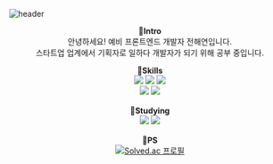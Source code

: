 ![header](https://capsule-render.vercel.app/api?type=wave&color=auto&height=180)

<div align=center>

<b>👋Intro</b></br>
안녕하세요! 예비 프론트엔드 개발자 전해연입니다. <br>스타트업 업계에서 기획자로 일하다 개발자가 되기 위해 공부 중입니다.<br>

<b>🔧Skills</b></br>
<img src="https://img.shields.io/badge/React-61DAFB?style=flat&logo=React&logoColor=white"/>
<img src="https://img.shields.io/badge/Redux-764ABC?style=flat&logo=Redux&logoColor=white"/> 
<img src="https://img.shields.io/badge/ES6 JS-F7DF1E?style=flat&logo=JavaScript&logoColor=black"/>
</br> 
<img src="https://img.shields.io/badge/CSS3-1572B6?style=flat&logo=CSS3&logoColor=white"/>
<img src="https://img.shields.io/badge/Git-F05032?style=flat&logo=Git&logoColor=white"/>
</br>
</br>
<b>📖Studying</b></br>
<img src="https://img.shields.io/badge/Vanilla JS-F7DF1E?style=flat&logo=JavaScript&logoColor=black"/>
<img src="https://img.shields.io/badge/Web components-29ABE2?style=flat&logo=webcomponents.org&logoColor=white"/>
</br>
</br>
<b>📝PS</b></br>
[![Solved.ac
프로필](http://mazassumnida.wtf/api/v2/generate_badge?boj=lillyine)](https://solved.ac/lillyine) <br>

</div>



